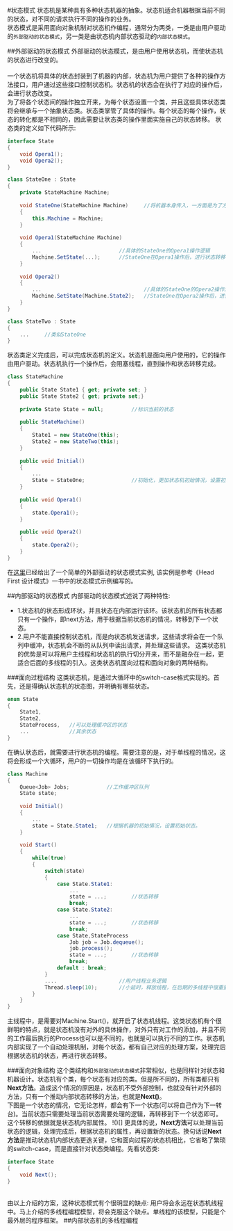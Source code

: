 ﻿#状态模式
状态机是某种具有多种状态机器的抽象。状态机适合机器根据当前不同的状态，对不同的请求执行不同的操作的业务。<br>
状态模式是采用面向对象机制对状态机作编程，通常分为两类，一类是由用户驱动的`外部驱动的状态模式`，另一类是由状态机内部状态驱动的`内部状态模式`。

##外部驱动的状态模式
外部驱动的状态模式，是由用户使用状态机，而使状态机的状态进行改变的。<br><br>
一个状态机将具体的状态封装到了机器的内部，状态机为用户提供了各种的操作方法接口，用户通过这些接口控制状态机。状态机的状态会在执行了对应的操作后，会进行状态改变。<br>
为了将各个状态间的操作独立开来，为每个状态设置一个类，并且这些具体状态类将会继承与一个抽象状态类。状态类掌管了具体的操作。每个状态的每个操作，状态的转化都是不相同的，因此需要让状态类的操作里面实施自己的状态转移。
状态类的定义如下代码所示:
```C#
interface State
{
	void Opera1();
	void Opera2();
}

class StateOne : State
{
	private StateMachine Machine;
	
	void StateOne(StateMachine Machine)		//将机器本身传入，一方面是为了方便进行机器的状态转换，另一方面是方便使用机器本身的一些操作。
	{
		this.Machine = Machine;
	}
	
	void Opera1(StateMachine Machine)
	{
		...							//具体的StateOne的Opera1操作逻辑
		Machine.SetState(...);		//StateOne在Opera1操作后，进行状态转移
	}
	
	void Opera2()
	{
		...									//具体的StateOne的Opera2操作逻辑
		Machine.SetState(Machine.State2);	//StateOne在Opera2操作后，进行状态转移
	}
}

class StateTwo : State
{
	...		//类似StateOne
}
```

状态类定义完成后，可以完成状态机的定义。状态机是面向用户使用的，它的操作由用户驱动。状态机执行一个操作后，会阻塞线程，直到操作和状态转移完成。

```C#
class StateMachine
{
	public State State1 { get; private set; }
	public State State2 { get; private set;}
	
	private State State = null;			//标识当前的状态
	
	public StateMachine()
	{
		State1 = new StateOne(this);
		State2 = new StateTwo(this);
	}
	
	public void Initial()
	{
		...
		State = StateOne;				//初始化，更加状态机初始情况，设置初始状态。
	}
	
	public void Opera1()
	{
		state.Opera1();
	}
	
	public void Opera2()
	{
		state.Opera2();
	}
}

```
在[这里](https://github.com/lsj9383/Pattern/blob/master/StatePattern/OutDrive/OutDrive/Program.cs)已经给出了一个简单的外部驱动的状态模式实例, 该实例是参考《Head First 设计模式》一书中的状态模式示例编写的。

##内部驱动的状态模式
内部驱动的状态模式述说了两种特性:
* 1.状态机的状态形成环状，并且状态在内部运行该环。该状态机的所有状态都只有一个操作，即next方法，用于根据当前状态机的情况，转移到下一个状态。
* 2.用户不能直接控制状态机，而是向状态机发送请求，这些请求将会在一个队列中缓冲，状态机会不断的从队列中读出请求，并处理这些请求。
这类状态机的优势是可以将用户主线程和状态机的执行切分开来，而不是融杂在一起，更适合后面的多线程的引入。这类状态机面向过程和面向对象的两种结构。

###面向过程结构
这类状态机，是通过大循环中的switch-case格式实现的。首先，还是得确认状态机的状态图，并明确有哪些状态。
```C#
enum State
{
	State1,
	State2,
	StateProcess,	//可以处理缓冲区的状态
	...				//其余状态
}
```
在确认状态后，就需要进行状态机的编程。需要注意的是，对于单线程的情况，这将会形成一个大循环，用户的一切操作均是在该循环下执行的。
```C#
class Machine
{
	Queue<Job> Jobs;			//工作缓冲区队列
	State state;
	
	void Initial()
	{
		...
		state = State.State1;	//根据机器的初始情况，设置初始状态。
	}
	
	void Start()
	{
		while(true)
		{
			switch(state)
			{
				case State.State1:
					...
					state = ...;		//状态转移
					break;
				case State.State2:
					...
					state = ...;		//状态转移
					break;
				case State,StateProcess
					Job job = Job.dequeue();
					job.process();
					state = ...;		//状态转移
					break;
				default : break;
			}
			....					//用户线程业务逻辑
			Thread.sleep(10);		//小延时，释放线程，在后期的多线程中很重要。
		}
	}
}
```
主线程中，是需要对Machine.Start()，就开启了状态机线程。这类状态机有个很鲜明的特点，就是状态机没有对外的具体操作，对外只有对工作的添加，并且不同的工作最后执行的Process也可以是不同的，也就是可以执行不同的工作。状态机内部实现了一个自动处理机制，对每个状态，都有自己对应的处理方案，处理完后根据状态机的状态，再进行状态转移。<br>

###面向对象结构
这个类结构和`外部驱动的状态模式`非常相似，也是同样针对状态和机器设计。状态机有个类，每个状态有对应的类。但是所不同的，所有类都只有**Next方法**。造成这个情况的原因是，状态机不受外部控制，也就没有针对外部的方法，只有一个推动内部状态转移的方法，也就是**Next()**。<br>
下图是一个状态的情况，它无论怎样，都会有下一个状态(可以将自己作为下一转台)。当前状态只需要处理当前状态需要处理的逻辑，再转移到下一个状态即可。这个转移的依据就是状态机内部属性。
!()[]
更具体的说，**Next方法**可以处理当前状态的逻辑，处理完成后，根据状态机的属性，再设置新的状态。换句话说**Next方法**是推动状态机内部状态更迭关键，它和面向过程的状态机相比，它省略了繁琐的switch-case，而是直接针对状态类编程。先看状态类:
```C#
interface State
{
	void Next();
}
```


<br>由以上介绍的方案，这种状态模式有个很明显的缺点: 用户将会永远在状态机线程中。马上介绍的多线程编程模型，将会克服这个缺点。单线程的该模型，只能是个最外层的程序框架。
##内部状态机的多线程编程